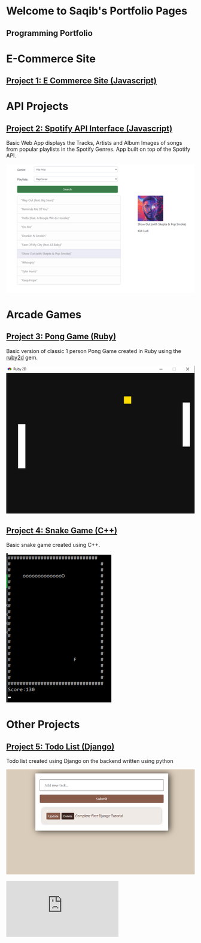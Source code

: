 # Welcome to Saqib's Portfolio Pages
## Programming Portfolio

# E-Commerce Site
## [Project 1: E Commerce Site (Javascript)](https://github.com/skhanbhai/Spotify-JS-API-Interface) 

# API Projects
## [Project 2: Spotify API Interface (Javascript)](https://github.com/skhanbhai/Spotify-JS-API-Interface) 
Basic Web App displays the Tracks, Artists and Album Images of songs from popular playlists in the Spotify Genres. App built on top of the Spotify API.

![SpotifyAPIApp](https://github.com/skhanbhai/Spotify-JS-API-Interface/blob/main/SpotifyAPIApp.PNG?raw=true)

# Arcade Games
## [Project 3: Pong Game (Ruby)](https://github.com/skhanbhai/Pong-Game-Ruby) 
Basic version of classic 1 person Pong Game created in Ruby using the [ruby2d](http://www.ruby2d.com/) gem.

![ruby_pong](https://raw.githubusercontent.com/skhanbhai/Pong-Game-Ruby/main/PongGame.PNG)

## [Project 4: Snake Game (C++)](https://github.com/skhanbhai/Pong-Game-Ruby) 
Basic snake game created using C++.

![snake cpp](https://github.com/skhanbhai/SnakeGame-CPP/blob/main/SnakeGameShot.PNG?raw=true)



# Other Projects
## [Project 5: Todo List (Django)](https://github.com/skhanbhai/Todo-List-Django) 
Todo list created using Django on the backend written using python

![Todo Django](https://github.com/skhanbhai/Todo-List-Django/blob/main/Todo/DjangoTodo.PNG?raw=true)

![FamilyTree](https://github.com/skhanbhai/General-Portfolio/blob/main/My-Family-24-Dec-2020-092212461.html)
